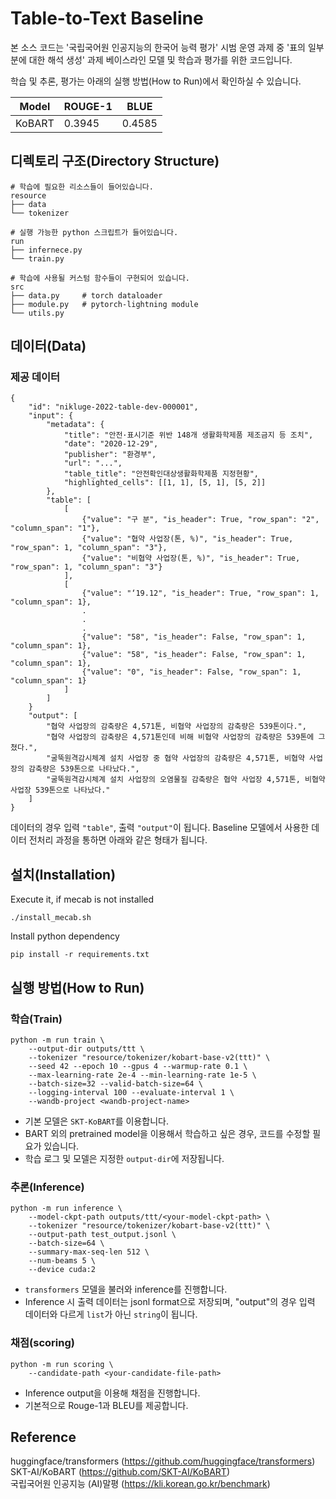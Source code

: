 # Table-to-Text Baseline
본 소스 코드는 '국립국어원 인공지능의 한국어 능력 평가' 시범 운영 과제 중 '표의 일부분에 대한 해석 생성' 과제 베이스라인 모델 및 학습과 평가를 위한 코드입니다.

학습 및 추론, 평가는 아래의 실행 방법(How to Run)에서 확인하실 수 있습니다.  

|Model|ROUGE-1|BLUE|
|:---:|---|---|
|KoBART|0.3945|0.4585|

## 디렉토리 구조(Directory Structure)
```
# 학습에 필요한 리소스들이 들어있습니다.
resource
├── data
└── tokenizer

# 실행 가능한 python 스크립트가 들어있습니다.
run
├── infernece.py
└── train.py

# 학습에 사용될 커스텀 함수들이 구현되어 있습니다.
src
├── data.py     # torch dataloader
├── module.py   # pytorch-lightning module
└── utils.py
```

## 데이터(Data)
### 제공 데이터
```
{
    "id": "nikluge-2022-table-dev-000001",
    "input": {
        "metadata": {
            "title": "안전·표시기준 위반 148개 생활화학제품 제조금지 등 조치",
            "date": "2020-12-29",
            "publisher": "환경부",
            "url": "...",
            "table_title": "안전확인대상생활화학제품 지정현황",
            "highlighted_cells": [[1, 1], [5, 1], [5, 2]]
        },
        "table": [
            [
                {"value": "구 분", "is_header": True, "row_span": "2", "column_span": "1"},
                {"value": "협약 사업장(톤, %)", "is_header": True, "row_span": 1, "column_span": "3"},
                {"value": "비협약 사업장(톤, %)", "is_header": True, "row_span": 1, "column_span": "3"}
            ],
            [
                {"value": "‘19.12", "is_header": True, "row_span": 1, "column_span": 1},
                .
                .
                .
                {"value": "58", "is_header": False, "row_span": 1, "column_span": 1},
                {"value": "58", "is_header": False, "row_span": 1, "column_span": 1},
                {"value": "0", "is_header": False, "row_span": 1, "column_span": 1}
            ]
        ]
    }
    "output": [
        "협약 사업장의 감축량은 4,571톤, 비협약 사업장의 감축량은 539톤이다.",
        "협약 사업장의 감축량은 4,571톤인데 비해 비협약 사업장의 감축량은 539톤에 그쳤다.",
        "굴뚝원격감시체계 설치 사업장 중 협약 사업장의 감축량은 4,571톤, 비협약 사업장의 감축량은 539톤으로 나타났다.",
        "굴뚝원격감시체계 설치 사업장의 오염물질 감축량은 협약 사업장 4,571톤, 비협약 사업장 539톤으로 나타났다."
    ]
}
```
데이터의 경우 입력 `"table"`, 출력 `"output"`이 됩니다. Baseline 모델에서 사용한 데이터 전처리 과정을 통하면 아래와 같은 형태가 됩니다.

## 설치(Installation)
Execute it, if mecab is not installed
```
./install_mecab.sh
```

Install python dependency
```
pip install -r requirements.txt
```

## 실행 방법(How to Run)
### 학습(Train)
```
python -m run train \
    --output-dir outputs/ttt \
    --tokenizer "resource/tokenizer/kobart-base-v2(ttt)" \
    --seed 42 --epoch 10 --gpus 4 --warmup-rate 0.1 \
    --max-learning-rate 2e-4 --min-learning-rate 1e-5 \
    --batch-size=32 --valid-batch-size=64 \
    --logging-interval 100 --evaluate-interval 1 \
    --wandb-project <wandb-project-name>
```
- 기본 모델은 `SKT-KoBART`를 이용합니다.
- BART 외의 pretrained model을 이용해서 학습하고 싶은 경우, 코드를 수정할 필요가 있습니다.
- 학습 로그 및 모델은 지정한 `output-dir`에 저장됩니다.

### 추론(Inference)
```
python -m run inference \
    --model-ckpt-path outputs/ttt/<your-model-ckpt-path> \
    --tokenizer "resource/tokenizer/kobart-base-v2(ttt)" \
    --output-path test_output.jsonl \
    --batch-size=64 \
    --summary-max-seq-len 512 \
    --num-beams 5 \
    --device cuda:2
```
- `transformers` 모델을 불러와 inference를 진행합니다.
- Inference 시 출력 데이터는 jsonl format으로 저장되며, "output"의 경우 입력 데이터와 다르게 `list`가 아닌 `string`이 됩니다.

### 채점(scoring)
```
python -m run scoring \
    --candidate-path <your-candidate-file-path>
```
- Inference output을 이용해 채점을 진행합니다.
- 기본적으로 Rouge-1과 BLEU를 제공합니다.

## Reference

huggingface/transformers (https://github.com/huggingface/transformers)  
SKT-AI/KoBART (https://github.com/SKT-AI/KoBART)  
국립국어원 인공지능 (AI)말평 (https://kli.korean.go.kr/benchmark)  
